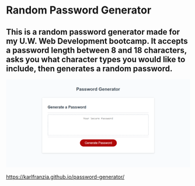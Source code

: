 # Random Password Generator

## This is a random password generator made for my U.W. Web Development bootcamp. It accepts a password length between 8 and 18 characters, asks you what character types you would like to include, then generates a random password.


![project screenshot](password-generator.png)

https://karlfranzia.github.io/password-generator/